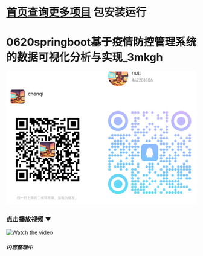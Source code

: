 # [首页查询更多项目](https://github.com/GraduationProject-springboot) 包安装运行


# 0620springboot基于疫情防控管理系统的数据可视化分析与实现_3mkgh

![picture](https://raw.githubusercontent.com/GraduationProject-springboot/.github/main/img/wx.png)

### 点击播放视频 ▼
[![Watch the video](https://i.sstatic.net/Vp2cE.png)](https://www.bilibili.com/video/BV1eMbYemE1U?p=116)


#####   内容整理中  











